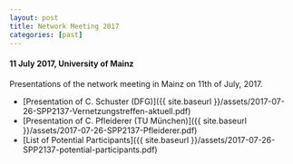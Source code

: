 ```yaml
---
layout: post
title: Network Meeting 2017
categories: [past]
---
```


#### 11 July 2017, University of Mainz

Presentations of the network meeting in Mainz on 11th of July, 2017.
 * [Presentation of C. Schuster (DFG)]({{ site.baseurl }}/assets/2017-07-26-SPP2137-Vernetzungstreffen-aktuell.pdf)
 * [Presentation of C. Pfleiderer (TU München)]({{ site.baseurl }}/assets/2017-07-26-SPP2137-Pfleiderer.pdf)
 * [List of Potential Participants]({{ site.baseurl }}/assets/2017-07-26-SPP2137-potential-participants.pdf)
